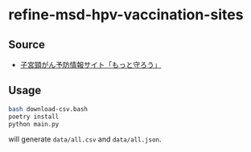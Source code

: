 # refine-msd-hpv-vaccination-sites

## Source

- [子宮頸がん予防情報サイト「もっと守ろう」](https://www.shikyukeigan-yobo.jp/)

## Usage

```bash
bash download-csv.bash
poetry install
python main.py
```

will generate `data/all.csv` and `data/all.json`.
